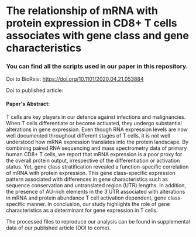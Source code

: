 # The relationship of mRNA with protein expression in CD8+ T cells associates with gene class and gene characteristics 


### You can find all the scripts used in our paper in this repository. 


Doi to BioRxiv: https://doi.org/10.1101/2020.04.21.053884 

Doi to published article: 




#### Paper's Abstract:
T cells are key players in our defence against infections and malignancies. When T cells differentiate or become activated, they undergo substantial alterations in gene expression. Even though RNA expression levels are now well documented throughout different stages of T cells, it is not well understood how mRNA expression translates into the protein landscape. By combining paired RNA sequencing and mass spectrometry data of primary human CD8+ T cells, we report that mRNA expression is a poor proxy for the overall protein output, irrespective of the differentiation or activation status. Yet, gene class stratification revealed a function-specific correlation of mRNA with protein expression. This gene class-specific expression pattern associated with differences in gene characteristics such as sequence conservation and untranslated region (UTR) lengths. In addition, the presence of AU-rich elements in the 3’UTR associated with alterations in mRNA and protein abundance T cell activation dependent, gene class-specific manner. In conclusion, our study highlights the role of gene characteristics as a determinant for gene expression in T cells. 


The processed files to reproduce our analysis can be found in supplemental data of our published article (DOI to come). 
